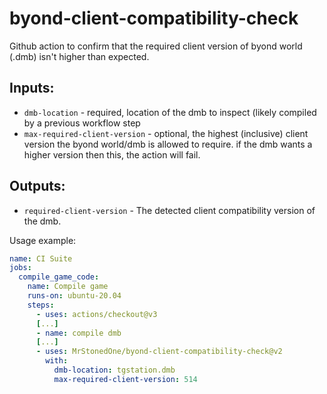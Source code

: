 # byond-client-compatibility-check
Github action to confirm that the required client version of byond world (.dmb) isn't higher than expected.

## Inputs:

* `dmb-location` - required, location of the dmb to inspect (likely compiled by a previous workflow step
* `max-required-client-version` - optional, the highest (inclusive) client version the byond world/dmb is allowed to require. if the dmb wants a higher version then this, the action will fail.

## Outputs:
* `required-client-version` - The detected client compatibility version of the dmb.

Usage example:

```yml
name: CI Suite
jobs:
  compile_game_code:
    name: Compile game
    runs-on: ubuntu-20.04
    steps:
      - uses: actions/checkout@v3
      [...]
      - name: compile dmb
      [...]
      - uses: MrStonedOne/byond-client-compatibility-check@v2
        with:
          dmb-location: tgstation.dmb
          max-required-client-version: 514
```
